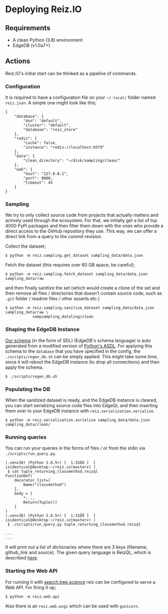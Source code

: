 # Deploying Reiz.IO

## Requirements
- A clean Python (3.8) environment
- EdgeDB (v1.0a7+)

## Actions
Reiz.IO's initial start can be thinked as a pipeline of commands.

### Configuration
It is required to have a configuration file on your `~/.local/` folder
named `reiz.json`. A simple one might look like this;
```
{
    "database": {
        "dsn": "default",
        "cluster": "default",
        "database": "reiz_store"
    },
    "redis": {
        "cache": false,
        "instance": "redis://localhost:6379"
    },
    "data": {
        "clean_directory": "~/disk/sampling/clean/"
    },
    "web": {
        "host": "127.0.0.1",
        "port": 8000,
        "timeout": 45
    }
}
```

### Sampling
We try to only collect source code from projects that actually
matters and actively used through the ecosystem. For that, we
initially get a list of top 4000 PyPI packages and then filter
them down with the ones who provide a direct access to the GitHub
repository they use. This way, we can offer a direct link from a
query to the commit revision.

Collect the dataset;

```
$ python -m reiz.sampling.get_dataset sampling_data/data.json
```

Fetch the dataset (this requires over 60 GB space, be careful);

```
$ python -m reiz.sampling.fetch_dataset sampling_data/data.json sampling_data/raw
```

and then finally sanitize the set (which would create a clone of
the set and then remove all files / directories that doesn't
contain source code, such as `.git` folder / readme files / other
asserts etc.)

```
$ python -m reiz.sampling.sanitize_dataset sampling_data/data.json sampling_data/raw \
            sampsampling_dataling/clean
```

### Shaping the EdgeDB Instance
[Our schema](../static/Python-reiz.edgeql) (in the form of SDL) (EdgeDB's
schema language) is auto generated from a modified version of [Python's ASDL](../static/Python-reiz.asdl).
For applying this schema to the `database` that you have specified in the config, the `./scripts/regen_db.sh`
can be simply applied. This might take some time, since it will reboot the EdgeDB instance (to drop all connections)
and then apply the schema.

```
$ ./scripts/regen_db.sh
```

### Populating the DB
When the sanitized dataset is ready, and the EdgeDB instance is cleared, you can
start serializing source code files into EdgeQL and then inserting them over to
your EdgeDB instance with `reiz.serialization.serialize`.

```
$ python -m reiz.serialization.serialize sampling_data/data.json sampling_data/clean/
```

### Running queries
You can run your queries in the forms of files / or from the stdin via `./scripts/run_query.py`.

```
(.venv38) (Python 3.8.5+) [  1:31ÖÖ ]  [ isidentical@desktop:~/reiz.io(master✗) ]
 $ cat tuple_returning_classmethod.reizql
FunctionDef(
    decorator_list=[
        Name("classmethod")
    ],
    body = [
        *...,
        Return(Tuple())
    ]
)
(.venv38) (Python 3.8.5+) [  1:31ÖÖ ]  [ isidentical@desktop:~/reiz.io(master✗) ]
 $ ./scripts/run_query.py tuple_returning_classmethod.reizql

...
...
```

It will print out a list of dictionaries where there are 3 keys (filename, github_link and
source). The given query language is ReizQL, which is described [here](../docs/reizql.md).

### Starting the Web API
For running it with [search.tree.science](https://github.com/treescience/search.tree.science)
reiz can be configured to serve a Web API. For firing it up;
```
$ python -m reiz.web.api
```

Also there is an `reiz.web.wsgi` which can be used with `gunicorn`.

